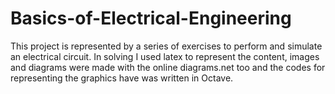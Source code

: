 # Basics-of-Electrical-Engineering

This project is represented by a series of exercises to perform and simulate an electrical circuit.
In solving I used latex to represent the content, images and diagrams were made with the online
diagrams.net too and the codes for representing the graphics have was written in Octave.
